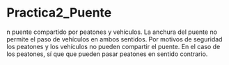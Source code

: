 # Practica2_Puente
n puente compartido por peatones y vehículos. La anchura del puente no permite el paso de vehículos en ambos sentidos. Por motivos de seguridad los peatones y los vehículos no pueden compartir el puente. En el caso de los peatones, sí que que pueden pasar peatones en sentido contrario.

